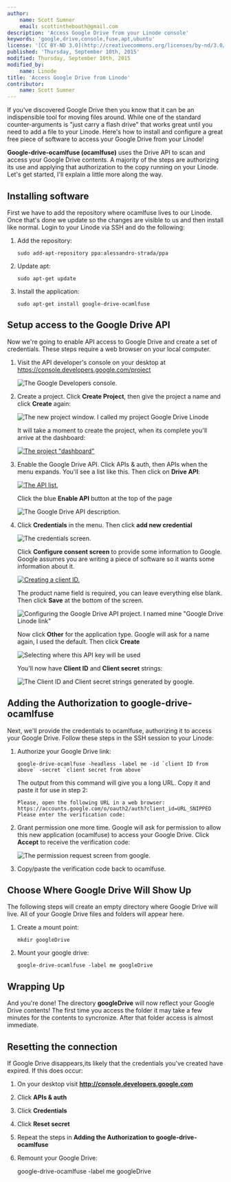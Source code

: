 ```yaml
---
author:
    name: Scott Sumner
    email: scottinthebooth@gmail.com
description: 'Access Google Drive from your Linode console'
keywords: 'google,drive,console,fuse,apt,ubuntu'
license: '[CC BY-ND 3.0](http://creativecommons.org/licenses/by-nd/3.0/us/)'
published: 'Thursday, September 10th, 2015'
modified: Thursday, September 10th, 2015
modified_by:
    name: Linode
title: 'Access Google Drive from Linode'
contributor:
    name: Scott Sumner
---
```


If you've discovered Google Drive then you know that it can be an indispensible tool for moving files around.  While one of the standard counter-arguments is "just carry a flash drive" that works great until you need to add a file to your Linode.  Here's how to install and configure a great free piece of software to access your Google Drive from your Linode!

**Google-drive-ocamlfuse (ocamlfuse)** uses the Drive API to scan and access your Google Drive contents.  A majority of the steps are authorizing its use and applying that authorization to the copy running on your Linode.  Let's get started, I'll explain a little more along the way.

## Installing software

First we have to add the repository where ocamlfuse lives to our Linode.  Once that's done we update so the changes are visible to us and then install like normal.  Login to your Linode via SSH and do the following:

1.  Add the repository:

        sudo add-apt-repository ppa:alessandro-strada/ppa

2.  Update apt:

        sudo apt-get update

3.  Install the application:

        sudo apt-get install google-drive-ocamlfuse


## Setup access to the Google Drive API

Now we're going to enable API access to Google Drive and create a set of credentials.  These steps require a web browser on your local computer.

1.  Visit the API developer's console on your desktop at https://console.developers.google.com/project

    ![The Google Developers console.](/docs/assets/drive_console.png)

2.  Create a project. Click **Create Project**, then give the project a name and click **Create** again:

    ![The new project window.  I called my project Google Drive Linode](/docs/assets/API_console_new_project.png)

    It will take a moment to create the project, when its complete you'll arrive at the dashboard:

    [![The project "dashboard"](/docs/assets/API-dashboard-small.png)](/docs/assets/API_dashboard.png)

3.  Enable the Google Drive API. Click APIs & auth, then APIs when the menu expands.  You'll see a list like this.  Then click on **Drive API**:

    [![The API list.](/docs/assets/google_API_screen-small.png)](/docs/assets/google_API_screen.png)

    Click the blue **Enable API** button at the top of the page

    ![The Google Drive API description.](/docs/assets/drive_enable_API.png)

4.  Click **Credentials** in the menu.  Then click **add new credential**

    ![The credentials screen.](/docs/assets/new_oauth2.jpg)

    Click **Configure consent screen** to provide some information to Google.  Google assumes you are writing a piece of software so it wants some information about it.

    [![Creating a client ID.](/docs/assets/new_configure_screen_small.jpg)](/docs/assets/new_configure_screen.jpg)

    The product name field is required, you can leave everything else blank.  Then click **Save** at the bottom of the screen.

    ![Configuring the Google Drive API project.  I named mine "Google Drive Linode link"](/docs/assets/new_product_name.jpg)

    Now click **Other** for the application type.  Google will ask for a name again, I used the default.  Then click **Create**

    ![Selecting where this API key will be used](/docs/assets/new_other_application.jpg)

    You'll now have **Client ID** and **Client secret** strings:

    ![The Client ID and Client secret strings generated by google.](/docs/assets/new_credentials.jpg)

## Adding the Authorization to google-drive-ocamlfuse

Next, we'll provide the credentials to ocamlfuse, authorizing it to access your Google Drive.  Follow these steps in the SSH session to your Linode:

1.  Authorize your Google Drive link:

        google-drive-ocamlfuse -headless -label me -id `client ID from above` -secret `client secret from above`

    The output from this command will give you a long URL.  Copy it and paste it for use in step 2:
    
        Please, open the following URL in a web browser: https://accounts.google.com/o/oauth2/auth?client_id=URL_SNIPPED
        Please enter the verification code:

2.  Grant permission one more time. Google will ask for permission to allow this new application (ocamlfuse) to access your Google Drive.  Click **Accept** to receive the verification code:

    ![The permission request screen from google.](/docs/assets/google_authorization.png)

3.  Copy/paste the verification code back to ocamlfuse.


## Choose Where Google Drive Will Show Up

The following steps will create an empty directory where Google Drive will live.  All of your Google Drive files and folders will appear here.

1.  Create a mount point:

        mkdir googleDrive

2.  Mount your google drive:

        google-drive-ocamlfuse -label me googleDrive


## Wrapping Up

And you're done!  The directory **googleDrive** will now reflect your Google Drive contents!  The first time you access the folder it may take a few minutes for the contents to syncronize.  After that folder access is almost immediate.


## Resetting the connection

If Google Drive disappears,its likely that the credentials you've created have expired.  If this does occur:

1.  On your desktop visit **http://console.developers.google.com**

2.  Click **APIs & auth**

3.  Click **Credentials**

4.  Click **Reset secret**

5.  Repeat the steps in **Adding the Authorization to google-drive-ocamlfuse**

6.  Remount your Google Drive:

    google-drive-ocamlfuse -label me googleDrive
